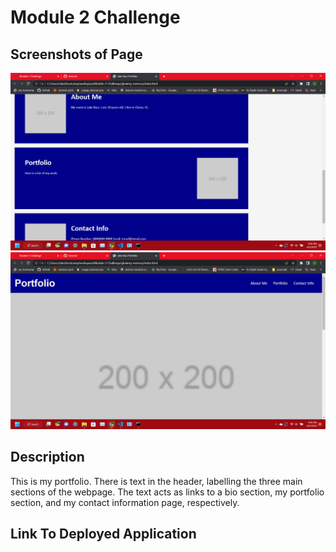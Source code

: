 # Module 2 Challenge

## Screenshots of Page
![Alt text](2023-06-02%20(1).png)
![Alt text](2023-06-02.png)

## Description
This is my portfolio. There is text in the header, labelling the three main sections of the webpage. The text acts as links to a bio section, my portfolio section, and my contact information page, respectively.

## Link To Deployed Application
